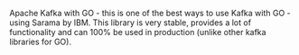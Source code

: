 Apache Kafka with GO - this is one of the best ways to use Kafka with GO - using Sarama by IBM. This library is very stable, provides a lot of functionality and can 100% be used in production (unlike other kafka libraries for GO).
